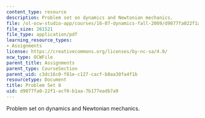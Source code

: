 ```yaml
---
content_type: resource
description: Problem set on dynamics and Newtonian mechanics.
file: /ol-ocw-studio-app/courses/16-07-dynamics-fall-2009/d9077fa022f1acf0b1aa7b177eadb7a9_MIT16_07F09_hw08.pdf
file_size: 261521
file_type: application/pdf
learning_resource_types:
- Assignments
license: https://creativecommons.org/licenses/by-nc-sa/4.0/
ocw_type: OCWFile
parent_title: Assignments
parent_type: CourseSection
parent_uid: c3dc16c0-f81e-c127-cacf-b8aa30fa4f1b
resourcetype: Document
title: Problem Set 8
uid: d9077fa0-22f1-acf0-b1aa-7b177eadb7a9
---
```

Problem set on dynamics and Newtonian mechanics.
